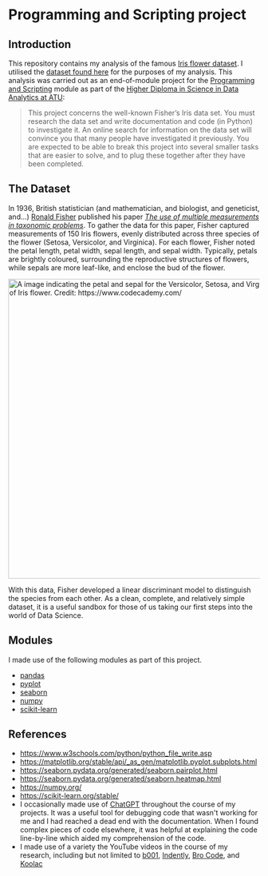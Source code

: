 # Programming and Scripting project

## Introduction
This repository contains my analysis of the famous [Iris flower dataset](https://en.wikipedia.org/wiki/Iris_flower_data_set). I utilised the [dataset found here](https://archive.ics.uci.edu/dataset/53/iris) for the purposes of my analysis. This analysis was carried out as an end-of-module project for the [Programming and Scripting](https://www.gmit.ie/programming-and-scripting) module as part of the [Higher Diploma in Science in Data Analytics at ATU](https://www.gmit.ie/higher-diploma-in-science-in-computing-in-data-analytics):

> This project concerns the well-known Fisher’s Iris data set. You must research the data set and write documentation and code (in Python) to investigate it. An online search for information on the data set will convince you that many people have investigated it previously. You are expected to be able to break this project into several smaller tasks that are easier to solve, and to plug these together after they have been completed. 

## The Dataset
In 1936, British statistician (and mathematician, and biologist, and geneticist, and...) [Ronald Fisher](https://en.wikipedia.org/wiki/Ronald_Fisher) published his paper [_The use of multiple measurements in taxonomic problems_](https://lgross.utk.edu/Math589Fall2020/RAFisher1936measurementsFlowerTaxa.pdf). To gather the data for this paper, Fisher captured measurements of 150 Iris flowers, evenly distributed across three species of the flower (Setosa, Versicolor, and Virginica). For each flower, Fisher noted the petal length, petal width, sepal length, and sepal width. Typically, petals are brightly coloured, surrounding the reproductive structures of flowers, while sepals are more leaf-like, and enclose the bud of the flower.

<img src="https://content.codecademy.com/programs/machine-learning/k-means/iris.svg" alt="A image indicating the petal and sepal for the Versicolor, Setosa, and Virginica species of Iris flower. Credit: https://www.codecademy.com/" width="600">

With this data, Fisher developed a linear discriminant model to distinguish the species from each other. As a clean, complete, and relatively simple dataset, it is a useful sandbox for those of us taking our first steps into the world of Data Science.

## Modules
I made use of the following modules as part of this project.
- [pandas](https://pandas.pydata.org/)
- [pyplot](https://matplotlib.org/3.5.3/api/_as_gen/matplotlib.pyplot.html)
- [seaborn](https://seaborn.pydata.org/tutorial/introduction.html)
- [numpy](https://numpy.org/)
- [scikit-learn](https://scikit-learn.org/stable/)

## References
- https://www.w3schools.com/python/python_file_write.asp
- https://matplotlib.org/stable/api/_as_gen/matplotlib.pyplot.subplots.html
- https://seaborn.pydata.org/generated/seaborn.pairplot.html
- https://seaborn.pydata.org/generated/seaborn.heatmap.html
- https://numpy.org/
- https://scikit-learn.org/stable/
- I occasionally made use of [ChatGPT](https://chat.openai.com/) throughout the course of my projects. It was a useful tool for debugging code that wasn't working for me and I had reached a dead end with the documentation. When I found complex pieces of code elsewhere, it was helpful at explaining the code line-by-line which aided my comprehension of the code.
- I made use of a variety the YouTube videos in the course of my research, including but not limited to [b001](https://www.youtube.com/@b001), [Indently](https://www.youtube.com/@Indently), [Bro Code](https://www.youtube.com/@BroCodez), and [Koolac](https://www.youtube.com/@Koolac)